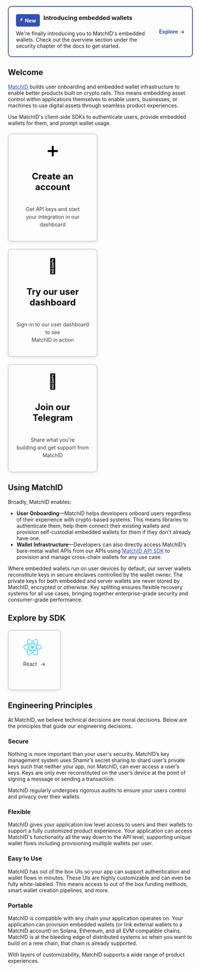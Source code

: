 <!-- ---
# https://vitepress.dev/reference/default-theme-home-page
layout: home

hero:
  name: "MatchID SDK: Your Gateway to Web3 Integration"
  text: "Empowering Your Business with Seamless Web3 Access"
  tagline: The MatchID SDK is a cutting-edge software development kit designed for enterprises and developers. It simplifies the development and optimization of business applications, giving your business the tools it needs to thrive in the Web3 era.
  actions:
    - theme: brand
      text: React SDK
      link: react/overview

features:
  - title: Effortless Web3 Integration
    details: Our SDK makes Web3 technology accessible and user-friendly. Your users can harness the benefits and convenience of Web3 without needing to navigate the complexities of blockchain technology.
  - title: Accelerate Development Efficiency
    details: With the MatchID SDK, you can significantly reduce the time and cost of building applications from the ground up, enabling you to bring products to market faster and more efficiently.
  - title: Privacy and Security First
    details: EWe prioritize the security of your business and user data. The MatchID SDK incorporates robust, multi-layered security measures to ensure that your data remains safe and private.
  - title: Simple Integration
    details: The MatchID SDK is designed for effortless integration, allowing it to seamlessly fit into your existing software architecture with minimal effort.
  - title: Unmatched Performance
    details: Optimized for excellence, the MatchID SDK delivers superior performance to ensure your applications run smoothly and reliably.
  - title: Comprehensive Features
    details: From advanced data analytics to user management and beyond, the MatchID SDK offers a wide array of powerful tools to meet your business needs.
--- -->

<style>
/* Flexbox container for all cards */
.card-container {
    display: flex;
    flex-wrap: wrap;
    justify-content: space-between;
    gap: 20px;
    margin-top: 20px;
    align-items: stretch; /* ✅ Ensure cards stretch to match height */
}

/* Consistent Card Styling for Uniform Size */
.card {
    flex: 1; /* Flex property for equal growth */
    flex-basis: 200px; /* ✅ Ensures all cards start with the same width */
    max-width: 200px; /* Prevent excessive growth */
    min-height: 250px; /* ✅ Consistent height for all cards */
    text-decoration: none;
    border: 2px solid lightgray;
    border-radius: 10px;
    padding: 20px;
    display: flex;
    flex-direction: column;
    justify-content: space-between; /* ✅ Balanced spacing */
    align-items: center;
    text-align: center;
    box-shadow: 0 2px 10px rgba(0,0,0,0.1);
    transition: background-color 0.3s ease, box-shadow 0.3s ease;
}

.card-explore-by-sdk {
    flex: 1; /* Flex property for equal growth */
    flex-basis: 100px; /* ✅ Ensures all cards start with the same width */
    max-width: 100px; /* Prevent excessive growth */
    min-height: 120px; /* ✅ Consistent height for all cards */
    text-decoration: none;
    border: 2px solid lightgray;
    border-radius: 10px;
    padding: 20px;
    display: flex;
    flex-direction: column;
    justify-content: space-between; /* ✅ Balanced spacing */
    align-items: center;
    text-align: center;
    box-shadow: 0 2px 10px rgba(0,0,0,0.1);
    transition: background-color 0.3s ease, box-shadow 0.3s ease;
}

/* Hover Effect */
.card:hover {
    background-color: #F9F9F9;
    box-shadow: 0 5px 15px rgba(0,0,0,0.2);
}

/* Card Elements Styling */
.card-icon {
    font-size: 40px;
    color: black !important;
    margin-bottom: 10px;
}

.card-title {
    color: black !important;
    font-size: 1.5rem;
    font-weight: bold;
    margin: 10px 0;
}

.card-description {
    color: rgba(60, 60, 67) !important;
    font-size: 14px;
    line-height: 1.5;
}

/* Prevent Underline on Hover */
.card:hover .card-title,
.card:hover .card-description,
.card:hover .card-icon {
    text-decoration: none;
    color: inherit;
}

/* Dark Mode Styling */
html.dark .card {
    border: 2px solid #333;
    color: rgba(255, 255, 255, 0.85);
    background-color: #222;
}

html.dark .card:hover {
    background-color: #2c2c2c;
}

html.dark .card-icon {
    color: rgba(255, 255, 255, 0.85);
}

html.dark .card-title,
html.dark .card-description {
    color: rgba(255, 255, 245, 0.86) !important;
}

/* ✅ Mobile View Fix: Cards Stack Vertically */
@media (max-width: 768px) {
    .card-container {
        flex-direction: column;
        align-items: center;
    }

    .card {
        width: 100%; /* Full width for mobile screens */
        max-width: 350px;
        min-height: 350px; /* Consistent height */
    }
}
</style>

<!-- Toastify Container -->
<div id="toast-container" style="position: fixed; top: 20px; left: 50%; transform: translateX(-50%); z-index: 1000; display: none;"></div>

<div style="border: 2px solid #3451b2; border-radius: 10px; padding: 20px; display: flex; align-items: center; gap: 20px;">

  <div style="flex: 1">
    <div style="display: flex; alignItems: center; gap: 10px;">
      <div style="background-color: #3451b2; color: white; font-weight: bold; padding: 5px 10px; border-radius: 5px; display: flex; align-items: center; gap: 5px;">
        <span>⚡</span>
        <span>New</span>
      </div>
      <h3 style="margin: 0; fontWeight: bold;">Introducing embedded wallets</h3>
    </div>
    <div style="margin-top: 10px; color: 5D4037; fontSize: 14px;">
      <p style="margin: 0">
        We're finally introducing you to MatchID's embedded wallets. Check out the overview section under the security chapter of the docs to get started.
      </p>
    </div>
  </div>

  <!-- <a href="/security/overview" style="color: #3451b2; text-decoration: none; font-weight: bold; display: inline-flex; align-items: center; gap: 5px;"> -->
  <a href="#" style="color: #3451b2; text-decoration: none; font-weight: bold; display: inline-flex; align-items: center; gap: 5px;">
    <span onclick="showCustomToast()">Explore</span>
    <span>→</span>
  </a>

</div>

## Welcome

<a href="https://matchid.ai" style="color: #3451b2; text-decoration: underline;">MatchID</a> builds user onboarding and embedded wallet infrastructure to enable better products built on crypto rails. This means embedding asset control within applications themselves to enable users, businesses, or machines to use digital assets through seamless product experiences.

Use MatchID's client-side SDKs to authenticate users, provide embedded wallets for them, and prompt wallet usage.

<div class="card-container">
  <!-- Card 1 -->
  <a href="https://developer.matchid.ai/dashboard" class="card" style="text-decoration: none">
    <div class="card-icon">➕</div>
    <h3 class="card-title">Create an account</h3>
    <p class="card-description">
      Get API keys and start <br />
      your integration in our dashboard
    </p>
  </a>

  <!-- Card 2 -->
  <a href="https://matchid.ai/dashboard" class="card" style="text-decoration: none">
    <div class="card-icon">🚀</div>
    <h3 class="card-title">Try our user dashboard</h3>
    <p class="card-description">
      Sign-in to our user dashboard to see <br />
      MatchID in action
    </p>
  </a>

  <!-- Card 3 -->
  <!-- <a href="#" class="card" style="text-decoration: none" onclick="showCustomToast()"> -->
  <a href="https://t.me/+PW6WBw8zFDcwNGI1" class="card" style="text-decoration: none">
    <div class="card-icon">💬</div>
    <h3 class="card-title">Join our Telegram</h3>
    <p class="card-description">
      Share what you're <br />
      building and get support from MatchID
    </p>
  </a>
</div>

## Using MatchID

Broadly, MatchID enables:

- **User Onboarding**—MatchID helps developers onboard users regardless of their experience with crypto-based systems. This means libraries to authenticate them, help them connect their existing wallets and provision self-custodial embedded wallets for them if they don't already have one.
- **Wallet Infrastructure**—Developers can also directly access MatchID’s bare-metal wallet APIs from our APIs using <a href="/api" style="color: #3451b2; text-decoration: underline;">MatchID API SDK</a> to provision and manage cross-chain wallets for any use case.

Where embedded wallets run on user devices by default, our server wallets reconstitute keys in secure enclaves controlled by the wallet owner. The private keys for both embedded and server wallets are never stored by MatchID, encrypted or otherwise. Key splitting ensures flexible recovery systems for all use cases, bringing together enterprise-grade security and consumer-grade performance.

## Explore by SDK

<div class="card-container">
  <!-- Card 1 -->
  <a href="/react/" class="card-explore-by-sdk" style="text-decoration: none;">
    <div style="display: flex; flex-direction: column; align-items: left; gap: 0px;">
      <div class="card-icon" style="height: 50px; width: 50px; display: flex; justify-content: center; align-items: center;">
        <img src="./image.png" style="max-height: 100%; max-width: 100%; object-fit: contain;">
      </div>
      <div style="display: flex; align-items: center;">
        <span class="card-description">React</span>
        <span style="margin-left: 10px">→</span>
      </div>
    </div>
  </a>

  <!-- Card 2 -->
  <!-- <a href="/flutter/" class="card" style="text-decoration: none; visibility: hidden;">
    <div class="card-icon" style="height: 66px; width: 50px;"></div>
    <div style="display: inline-flex;">
    <span>Flutter</span>
    <span style="margin-left: 10px">→</span>
    </div>
  </a> -->

  <!-- Card 3 -->
  <!-- <a href="/swift/" class="card" style="text-decoration: none; visibility: hidden;">
    <div class="card-icon" style="height: 66px; width: 50px;"></div>
    <div style="display: inline-flex;">
    <span>Swift</span>
    <span style="margin-left: 10px">→</span>
    </div>
  </a> -->

  <!-- Card 4 -->
  <!-- <a href="/unity/" class="card" style="text-decoration: none; visibility: hidden;">
    <div class="card-icon" style="height: 66px; width: 50px;"></div>
    <div style="display: inline-flex;">
    <span>Unity</span>
    <span style="margin-left: 10px;">→</span>
    </div>
  </a> -->

  <!-- Card 5 -->
  <!-- <a href="/android/" class="card" style="text-decoration: none; visibility: hidden;">
    <div class="card-icon" style="height: 66px; width: 50px;"></div>
    <div style="display: inline-flex;">
    <span>Android</span>
    <span style="margin-left: 10px;">→</span>
    </div>
  </a> -->
</div>

## Engineering Principles

At MatchID, we believe technical decisions are moral decisions. Below are the principles that guide our engineering decisions.

### Secure
Nothing is more important than your user's security. MatchID’s key management system uses Shamir’s secret sharing to shard user’s private keys such that neither your app, nor MatchID, can ever access a user’s keys. Keys are only ever reconstituted on the user’s device at the point of signing a message or sending a transaction.

MatchID regularly undergoes rigorous audits to ensure your users control and privacy over their wallets.

### Flexible
MatchID gives your application low level access to users and their wallets to support a fully customized product experience. Your application can access MatchID's functionality all the way down to the API level, supporting unique wallet flows including provisioning multiple wallets per user.

### Easy to Use
MatchID has out of the box UIs so your app can support authentication and wallet flows in minutes. These UIs are highly customizable and can even be fully white-labeled. This means access to out of the box funding methods, smart wallet creation pipelines, and more.

### Portable
MatchID is compatible with any chain your application operates on. Your application can provision embedded wallets (or link external wallets to a MatchID account) on Solana, Ethereum, and all EVM compatible chains. MatchID is at the bleeding edge of distributed systems so when you want to build on a new chain, that chain is already supported.


With layers of customizability, MatchID supports a wide range of product experiences.


